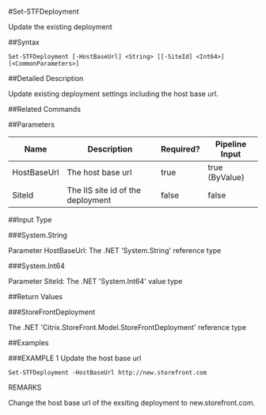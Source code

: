 #Set-STFDeployment
Update the existing deployment
##Syntax
```Set-STFDeployment [-HostBaseUrl] <String> [[-SiteId] <Int64>] [<CommonParameters>]
```
##Detailed Description
Update existing deployment settings including the host base url.
##Related Commands
##Parameters
|Name|Description|Required?|Pipeline Input||--|--|--|--||HostBaseUrl|The host base url|true|true (ByValue)||SiteId|The IIS site id of the deployment|false|false|##Input Type
###System.String
Parameter HostBaseUrl: The .NET 'System.String' reference type
###System.Int64
Parameter SiteId: The .NET 'System.Int64' value type
##Return Values
###StoreFrontDeployment
The .NET 'Citrix.StoreFront.Model.StoreFrontDeployment' reference type
##Examples
###EXAMPLE 1 Update the host base url
```Set-STFDeployment -HostBaseUrl http://new.storefront.com
```
REMARKS
Change the host base url of the exsiting deployment to new.storefront.com.
